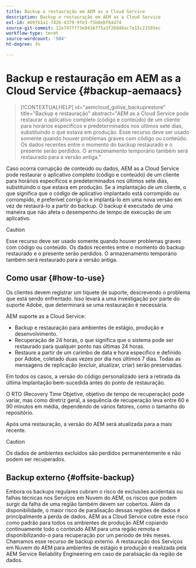 ```yaml
---
title: Backup e restauração em AEM as a Cloud Service
description: Backup e restauração em AEM as a Cloud Service
exl-id: 469fb1a1-7426-4379-9fe3-f5b0ebf64d74
source-git-commit: 12e747ff73e9416775a3f26040ac7e15c21505ec
workflow-type: tm+mt
source-wordcount: '504'
ht-degree: 3%

---
```



# Backup e restauração em AEM as a Cloud Service {#backup-aemaacs}

>[!CONTEXTUALHELP]
>id="aemcloud_golive_backuprestore"
>title="Backup e restauração"
>abstract="AEM as a Cloud Service pode restaurar o aplicativo completo (código e conteúdo) de um cliente para horários específicos e predeterminados nos últimos sete dias, substituindo o que estava em produção. Esse recurso deve ser usado somente quando houver problemas graves com código ou conteúdo. Os dados recentes entre o momento do backup restaurado e o presente serão perdidos. O armazenamento temporário também será restaurado para a versão antiga."

Caso ocorra corrupção de conteúdo ou dados, AEM as a Cloud Service pode restaurar o aplicativo completo (código e conteúdo) de um cliente para horários específicos e predeterminados nos últimos sete dias, substituindo o que estava em produção.
Se a implantação de um cliente, o que significa que o código de aplicativo implantado está corrompido ou corrompido, é preferível corrigi-lo e implantá-lo em uma nova versão em vez de restaurá-lo a partir do backup. O backup é executado de uma maneira que não afeta o desempenho de tempo de execução de um aplicativo.

>[!CAUTION]
>
>Esse recurso deve ser usado somente quando houver problemas graves com código ou conteúdo. Os dados recentes entre o momento do backup restaurado e o presente serão perdidos. O armazenamento temporário também será restaurado para a versão antiga.

## Como usar {#how-to-use}

Os clientes devem registrar um tíquete de suporte, descrevendo o problema que está sendo enfrentado. Isso levará a uma investigação por parte do suporte Adobe, que determinará se uma restauração é necessária.

AEM suporte as a Cloud Service:

* Backup e restauração para ambientes de estágio, produção e desenvolvimento.
* Recuperação de 24 horas, o que significa que o sistema pode ser restaurado para qualquer ponto nas últimas 24 horas.
* Restaure a partir de um carimbo de data e hora específico e definido por Adobe, coletado duas vezes por dia nos últimos 7 dias.  Todas as mensagens de replicação (excluir, atualizar, criar) serão preservadas.

Em todos os casos, a versão do código personalizado será a retirada da última implantação bem-sucedida antes do ponto de restauração.

O RTO (Recovery Time Objetive, objetivo de tempo de recuperação) pode variar, mas como diretriz geral, a sequência de recuperação leva entre 60 e 90 minutos em média, dependendo de vários fatores, como o tamanho do repositório.

Após uma restauração, a versão do AEM será atualizada para a mais recente.

>[!CAUTION]
>
>Os dados de ambientes excluídos são perdidos permanentemente e não podem ser recuperados.

## Backup externo {#offsite-backup}

Embora os backups regulares cubram o risco de exclusões acidentais ou falhas técnicas nos Serviços em Nuvem do AEM, os riscos que podem surgir da falha de uma região também devem ser cobertos. Além da disponibilidade, o maior risco de paralisação dessas regiões de dados é principalmente a perda de dados.
AEM as a Cloud Service cobre esse risco como padrão para todos os ambientes de produção AEM copiando continuamente todo o conteúdo AEM para uma região remota e disponibilizando-o para recuperação por um período de três meses. Chamamos esse recurso de backup externo.
A restauração dos Serviços em Nuvem do AEM para ambientes de estágio e produção é realizada pela AEM Service Reliability Engineering em caso de paralisação da região de dados.
